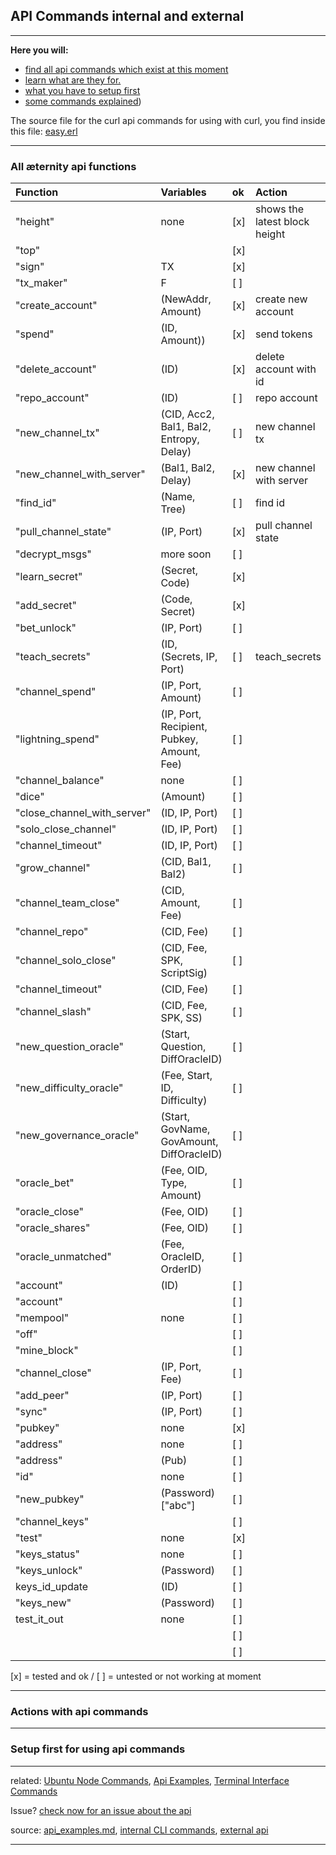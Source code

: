 ## API Commands internal and external
***


**Here you will:**

- [find all api commands which exist at this moment](#all-æternity-api-functions)
- [learn what are they for.](#actions-with-api-commands)
- [what you have to setup first](#setup-first-for-using-api-commands)
- [some commands explained](Ubuntu-Node-Commands#comands))

The source file for the curl api commands for using with curl, you find
inside this file:
[easy.erl](../../../../aeternity/testnet/blob/master/src/easy.erl)

***

### All æternity api functions

| Function                    | Variables                                  | ok  | Action                        |
|:----------------------------|:-------------------------------------------|:----|:------------------------------|
| "height"                    | none                                       | [x] | shows the latest block height |
| "top"                       |                                            | [x] |                               |
| "sign"                      | TX                                         | [x] |                               |
| "tx_maker"                  | F                                          | [ ] |                               |
| "create_account"            | (NewAddr, Amount)                          | [x] | create new account            |
| "spend"                     | (ID, Amount))                              | [x] | send tokens                   |
| "delete_account"            | (ID)                                       | [x] | delete account with id        |
| "repo_account"              | (ID)                                       | [ ] | repo account                  |
| "new_channel_tx"            | (CID, Acc2, Bal1, Bal2, Entropy, Delay)    | [ ] | new channel tx                |
| "new_channel_with_server"   | (Bal1, Bal2, Delay)                        | [x] | new channel with server       |
| "find_id"                   | (Name, Tree)                               | [ ] | find id                       |
| "pull_channel_state"        | (IP, Port)                                 | [x] | pull channel state            |
| "decrypt_msgs"              | more soon                                  | [ ] |                               |
| "learn_secret"              | (Secret, Code)                             | [x] |                               |
| "add_secret"                | (Code, Secret)                             | [x] |                               |
| "bet_unlock"                | (IP, Port)                                 | [ ] |                               |
| "teach_secrets"             | (ID, (Secrets, IP, Port)                   | [ ] | teach_secrets                 |
| "channel_spend"             | (IP, Port, Amount)                         | [ ] |                               |
| "lightning_spend"           | (IP, Port, Recipient, Pubkey, Amount, Fee) | [ ] |                               |
| "channel_balance"           | none                                       | [ ] |                               |
| "dice"                      | (Amount)                                   | [ ] |                               |
| "close_channel_with_server" | (ID, IP, Port)                             | [ ] |                               |
| "solo_close_channel"        | (ID, IP, Port)                             | [ ] |                               |
| "channel_timeout"           | (ID, IP, Port)                             | [ ] |                               |
| "grow_channel"              | (CID, Bal1, Bal2)                          | [ ] |                               |
| "channel_team_close"        | (CID, Amount, Fee)                         | [ ] |                               |
| "channel_repo"              | (CID, Fee)                                 | [ ] |                               |
| "channel_solo_close"        | (CID, Fee, SPK, ScriptSig)                 | [ ] |                               |
| "channel_timeout"           | (CID, Fee)                                 | [ ] |                               |
| "channel_slash"             | (CID, Fee, SPK, SS)                        | [ ] |                               |
| "new_question_oracle"       | (Start, Question, DiffOracleID)            | [ ] |                               |
| "new_difficulty_oracle"     | (Fee, Start, ID, Difficulty)               | [ ] |                               |
| "new_governance_oracle"     | (Start, GovName, GovAmount, DiffOracleID)  | [ ] |                               |
| "oracle_bet"                | (Fee, OID, Type, Amount)                   | [ ] |                               |
| "oracle_close"              | (Fee, OID)                                 | [ ] |                               |
| "oracle_shares"             | (Fee, OID)                                 | [ ] |                               |
| "oracle_unmatched"          | (Fee, OracleID, OrderID)                   | [ ] |                               |
| "account"                   | (ID)                                       | [ ] |                               |
| "account"                   |                                            | [ ] |                               |
| "mempool"                   | none                                       | [ ] |                               |
| "off"                       |                                            | [ ] |                               |
| "mine_block"                |                                            | [ ] |                               |
| "channel_close"             | (IP, Port, Fee)                            | [ ] |                               |
| "add_peer"                  | (IP, Port)                                 | [ ] |                               |
| "sync"                      | (IP, Port)                                 | [ ] |                               |
| "pubkey"                    | none                                       | [x] |                               |
| "address"                   | none                                       | [ ] |                               |
| "address"                   | (Pub)                                      | [ ] |                               |
| "id"                        | none                                       | [ ] |                               |
| "new_pubkey"                | (Password) ["abc"]                         | [ ] |                               |
| "channel_keys"              |                                            | [ ] |                               |
| "test"                      | none                                       | [x] |                               |
| "keys_status"               | none                                       | [ ] |                               |
| "keys_unlock"               | (Password)                                 | [ ] |                               |
| keys_id_update              | (ID)                                       | [ ] |                               |
| "keys_new"                  | (Password)                                 | [ ] |                               |
| test_it_out                 | none                                       | [ ] |                               |
|                             |                                            | [ ] |                               |
|                             |                                            | [ ] |                               |


[x] = tested and ok / [ ] = untested or not working at moment

***

### Actions with api commands


***

### Setup first for using api commands

***

related: [Ubuntu Node Commands](Ubuntu-Node-Commands),
[Api Examples](Api-Examples),
[Terminal Interface Commands](Terminal-interface-commands)

Issue?
[check now for an issue about the api](https://github.com/aeternity/testnet/issues?q=api)

source:
[api_examples.md](../../../../aeternity/testnet/blob/master/docs/api_examples.md),
[internal CLI commands](../../../../aeternity/testnet/blob/master/src/networking/internal_handler.erl),
[external api](../../../../aeternity/testnet/blob/master/src/networking/handler.erl)

***
